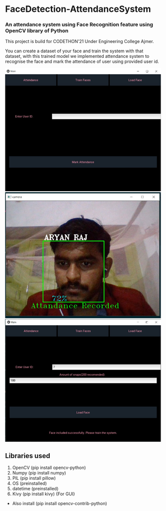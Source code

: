# FaceDetection-AttendanceSystem

### An attendance system using Face Recognition feature using OpenCV library of Python

This project is build for CODETHON'21 Under Engineering College Ajmer.

You can create a dataset of your face and train the system with that dataset, with this trained model we implemented attendance system to recognise the face and mark the attendance of user using provided user id.

![GUI ATTENDANCE SYSTEM](example_gui.jpg?raw=true)
![GUI FACE DETECTION SYSTEM](example.jpg?raw=true)
![GUI DATASET SYSTEM](example_gui_2.jpg?raw=true)
## Libraries used
1. OpenCV (pip install opencv-python)
2. Numpy (pip install numpy)
3. PIL (pip install pillow)
4. OS (preinstalled)
5. datetime (preinstalled)
6. Kivy (pip install kivy) {For GUI}

* Also install (pip install opencv-contrib-python)
